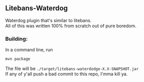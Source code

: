 ## Litebans-Waterdog  
  
Waterdog plugin that's similar to litebans.  
All of this was written 100% from scratch out of pure boredom.  
  
### Building:  
In a command line, run
```bash
mvn package
```  
The file will be `./target/litebans-waterdodge-X.X-SNAPSHOT.jar`  
If any of y'all push a bad commit to this repo, I'mma kill ya.